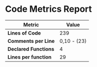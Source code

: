 # Code Metrics Report

| Metric                          | Value       |
|---------------------------------|-------------|
| **Lines of Code**               | 239         |
| **Comments per Line**           | 0,10 - (23) |
| **Declared Functions**          | 4           |
| **Lines per function**          | 29          |


